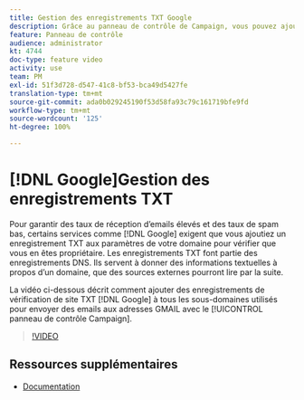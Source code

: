 ```yaml
---
title: Gestion des enregistrements TXT Google
description: Grâce au panneau de contrôle de Campaign, vous pouvez ajouter des enregistrements de vérification de site TXT Google aux sous-domaines utilisés pour envoyer des emails aux adresses GMAIL.
feature: Panneau de contrôle
audience: administrator
kt: 4744
doc-type: feature video
activity: use
team: PM
exl-id: 51f3d728-d547-41c8-bf53-bca49d5427fe
translation-type: tm+mt
source-git-commit: ada0b029245190f53d58fa93c79c161719bfe9fd
workflow-type: tm+mt
source-wordcount: '125'
ht-degree: 100%

---
```


# [!DNL Google]Gestion des enregistrements TXT

Pour garantir des taux de réception d’emails élevés et des taux de spam bas, certains services comme [!DNL Google] exigent que vous ajoutiez un enregistrement TXT aux paramètres de votre domaine pour vérifier que vous en êtes propriétaire. Les enregistrements TXT font partie des enregistrements DNS. Ils servent à donner des informations textuelles à propos d’un domaine, que des sources externes pourront lire par la suite.

La vidéo ci-dessous décrit comment ajouter des enregistrements de vérification de site TXT [!DNL Google] à tous les sous-domaines utilisés pour envoyer des emails aux adresses GMAIL avec le [!UICONTROL panneau de contrôle Campaign].

>[!VIDEO](https://video.tv.adobe.com/v/32369?quality=12)

## Ressources supplémentaires

* [Documentation](https://docs.adobe.com/content/help/fr-FR/control-panel/using/subdomains-and-certificates/managing-txt-records.html)
